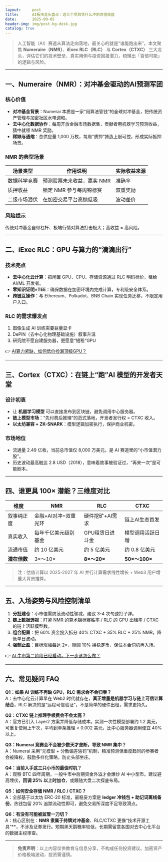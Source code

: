 ```yaml
---
layout:     post
title:      AI板块龙头盘点：这三个项目凭什么冲刺百倍收益
date:       2025-09-05
header-img: img/post-bg-desk.jpg
catalog: true
---
```


> 人工智能（AI）赛道从算法走向落地，最关心的就是“谁能跑出来”。本文聚焦 **Numeraire（NMR）**、**iExec RLC（RLC）** 与 **Cortex（CTXC）** 三大龙头，评估它们的技术壁垒、真实用例与投资回报潜力，梳理出「百倍可能」的逻辑与风险。

---

## 一、Numeraire（NMR）：对冲基金驱动的AI预测军团

### 核心价值
- **对冲基金背景**：Numerai 本质是一家“用算法管钱”的全球对冲基金，把传统资产管理与加密社区水电调和。
- **去中心化数据协作**：每周开放金融市场数据集，贡献者用机器学习预测收益，猜中就领 NMR 奖励。
- **稀缺与通缩**：总供应量 1,000 万枚，每周“质押”铸造上限可控，形成实际抵押场景。

### NMR 的典型场景
| 场景类型       | 作用说明                             | 实际收益来源 |
|----------------|--------------------------------------|--------------|
| 数据科学竞赛   | 预测股票未来收益，赢奖 NMR            | 准确率        |
| 质押收益       | 锁定 NMR 参与每周锦标赛               | 双重奖励      |
| 二级市场潜伏   | 在加密交易平台高抛低吸                | 波动差价      |

### 风险提示  
传统对冲基金自带杠杆、极端行情对算法打击极大；高收益 = 高风险。

---

## 二、iExec RLC：GPU 与算力的“滴滴出行”

### 技术亮点
- **去中心化云计算**：把闲置 GPU、CPU、存储资源通过 RLC 明码标价，租给 AI/ML 开发者。
- **零知识证明+TEE**：确保数据在加密环境内完成计算，专利级安全体系。
- **跨链互操作**：与 Ethereum、Polkadot、BNB Chain 实现任务迁移，不限定用户入口。

### RLC 的需求爆发点
1. 图像生成 AI 训练需要巨量显卡  
2. DePIN（去中心化物理基础设施）叙事升温  
3. 研究院不愿自建服务器，更愿意“短租”GPU

👉 [AI算力紧缺，如何低价捡漏顶级GPU？](https://okxdog.com/)

---

## 三、Cortex（CTXC）：在链上“跑”AI 模型的开发者天堂

### 设计初衷
- 让 **机器学习模型** 可以直接发布到区块链，避免调用中心服务器。
- **链上模型市场**：“先付费后推理”的范式落地，开发者发行权 = CTXC 收入。
- **以太坊兼容 + ZK-SNARK**：模型逻辑加密执行，保护商业机密。

### 市场地位
- 流通量 2.49 亿枚，当前总市值仅 8,000 万美元，是 AI 赛道里的“小市值潜力股”。
- 历史波动最高触达 2.8 USD（2018），意味着故事被验证过，“再来一次”是可能剧本。

---

## 四、谁更具 100× 潜能？三维度对比

| 维度      | NMR                  | RLC                   | CTXC               |
|-----------|----------------------|------------------------|--------------------|
| 叙事纯正度| 金融+AI对冲=双重光环 | 硬件挖矿+AI需求         | 链上AI生态首发      |
| 真实收入  | 每年千亿美元级别基金 | GPU租赁日进斗金          | 模型调用活跃日增    |
| 流通市值  | 约 10 亿美元          | 约 5 亿美元             | 约 0.8 亿美元        |
| **潜在倍数** | 3×～10×            | **8×～20×**             | **50×～100×**        |

> 注：估值计算以 2025-2027 年 AI 并行计算需求线性增长 + Web3 用户增量大背景推算。

---

## 五、入场姿势与风险控制清单

1. **分批建仓**：小市值需防范流动性骤减，建议 3-4 次匀速打子弹。
2. **链上数据透视**：盯紧 NMR 的算术锦标赛胜率 / RLC 的 GPU 出租率 / CTXC 的链上活跃模型数。
3. **组合配置**：把 60% 资金投入拆分 40% CTXC + 35% RLC + 25% NMR，降低单日波动。
4. **强制止盈**：目标涨幅每达 2×，赎回 10% 换稳定币，保住本金伺机再入场。

👉 [AI 牛市第二阶段已经启动，下一步该怎么做？](https://okxdog.com/)

---

## 六、常见疑问 FAQ

**Q1：如果 AI 训练不再缺 GPU，RLC 需求会不会归零？**  
A：去中心化云计算早在 Web2 时代就存在，**真正增量是机器学习与链上可信计算结合**，RLC 解决的是“远程可信验证”，不是简单的硬件出租，需求更持久。

**Q2：CTXC 链上推理手续费会不会太高？**  
A：官方已引入 Layer2 方案并降低存储成本。实测一次性模型部署约 1.2 美元，可重复使用上千次，平均到单条推理 < 0.002 美元，比中心服务器调用便宜 40% 以上。

**Q3：Numerai 竞赛会不会被少数天才垄断，导致 NMR 集中？**  
A：Numerai 采用“元模型 + 分散偏差惩罚”机制，精准预测但重度趋同的参赛者会被降权，鼓励多样化策略，防止头部坐庄。

**Q4：当前入手这三只小币的最佳时机？**  
A：观察 BTC 四年周期，一般牛市中后期资金外溢才会爆炒 AI 中小型币。建议避高埋伏，**回调 25% 以上时加仓**，或跟随大盘二次探底布局。

**Q5：如何安全存储 NMR / RLC / CTXC？**  
A：全部基于以太坊 ERC-20 标准，最稳妥方案是 **ledger 冷钱包 + 助记词离线备份**。热钱包留 20% 追踪流动性即可，避免交易所深度不足导致滑点。

**Q6：有没有可能被监管一刀切？**  
A：核心区别在：**NMR 隶属于持牌对冲基金**、RLC/CTXC 更像“技术开源工具”**，不涉及证券发行。短期黑天鹅概率较低，长期需留意各国对去中心化平台的数据主权审查。

---

> **免责声明**：以上内容仅供教育与信息分享，不构成任何投资建议。加密资产价格极端波动，投资需谨慎。